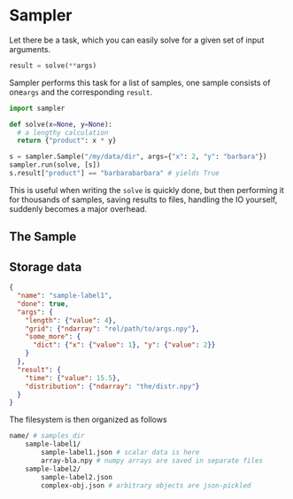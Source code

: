 # Sampler
Let there be a task, which you can easily solve for a given set of input arguments.
```python
result = solve(**args)
```
Sampler performs this task for a list of samples, one sample consists of one`args` and the corresponding `result`.
```python
import sampler

def solve(x=None, y=None):
  # a lengthy calculation
  return {"product": x * y}

s = sampler.Sample("/my/data/dir", args={"x": 2, "y": "barbara"})
sampler.run(solve, [s])
s.result["product"] == "barbarabarbara" # yields True
```

This is useful when writing the `solve` is quickly done, but then performing it for thousands of samples, 
saving results to files, handling the IO yourself, suddenly becomes a major overhead.

## The Sample


## Storage data

```json
{
  "name": "sample-label1",
  "done": true,
  "args": {
    "length": {"value": 4},
    "grid": {"ndarray": "rel/path/to/args.npy"},
    "some_more": {
      "dict": {"x": {"value": 1}, "y": {"value": 2}}
    }
  },
  "result": {
    "time": {"value": 15.5},
    "distribution": {"ndarray": "the/distr.npy"}
  }
}
```
The filesystem is then organized as follows
```bash
name/ # samples_dir
    sample-label1/
        sample-label1.json # scalar data is here
        array-bla.npy # numpy arrays are saved in separate files
    sample-label2/
        sample-label2.json
        complex-obj.json # arbitrary objects are json-pickled
```

